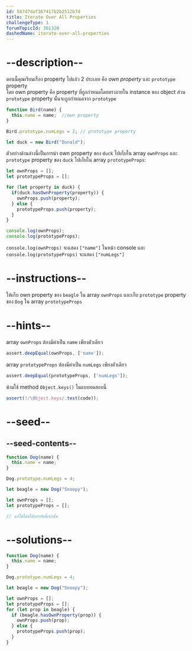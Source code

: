 ```yaml
---
id: 587d7daf367417b2b2512b7d
title: Iterate Over All Properties
challengeType: 1
forumTopicId: 301320
dashedName: iterate-over-all-properties
---
```


# --description--

ตอนนี้คุณเรียนเรื่อง property ไปแล้ว 2 ประเภท คือ <dfn>own property</dfn> และ `prototype` property  
โดย own property คือ property ที่ถูกกำหนดโดยตรงภายใน instance ของ object ส่วน `prototype` property นั้นจะถูกกำหนดจาก `prototype`

```js
function Bird(name) {
  this.name = name;  //own property
}

Bird.prototype.numLegs = 2; // prototype property

let duck = new Bird("Donald");
```

ตัวอย่างด้านล่างนี้เป็นการนำ own property ของ `duck` ไปเก็บใน array `ownProps` และ `prototype` property ของ `duck` ไปเก็บใน array `prototypeProps`:

```js
let ownProps = [];
let prototypeProps = [];

for (let property in duck) {
  if(duck.hasOwnProperty(property)) {
    ownProps.push(property);
  } else {
    prototypeProps.push(property);
  }
}

console.log(ownProps);
console.log(prototypeProps);
```

`console.log(ownProps)` จะแสดง `["name"]` ในหน้า console และ `console.log(prototypeProps)` จะแสดง `["numLegs"]`

# --instructions--

ให้เก็บ own property ของ `beagle` ใน array `ownProps` และเก็บ `prototype` property ของ `Dog` ใน array `prototypeProps`

# --hints--

array `ownProps` ต้องมีค่าเป็น `name` เพียงตัวเดียว

```js
assert.deepEqual(ownProps, ['name']);
```

array `prototypeProps` ต้องมีค่าเป็น `numLegs` เพียงตัวเดียว

```js
assert.deepEqual(prototypeProps, ['numLegs']);
```

ห้ามใช้ method `Object.keys()` ในแบบทดสอบนี้

```js
assert(!/\Object.keys/.test(code));
```

# --seed--

## --seed-contents--

```js
function Dog(name) {
  this.name = name;
}

Dog.prototype.numLegs = 4;

let beagle = new Dog("Snoopy");

let ownProps = [];
let prototypeProps = [];

// แก้ไขโค้ดใต้บรรทัดนี้เท่านั้น
```

# --solutions--

```js
function Dog(name) {
  this.name = name;
}

Dog.prototype.numLegs = 4;

let beagle = new Dog("Snoopy");

let ownProps = [];
let prototypeProps = [];
for (let prop in beagle) {
  if (beagle.hasOwnProperty(prop)) {
    ownProps.push(prop);
  } else {
    prototypeProps.push(prop);
  }
}
```
